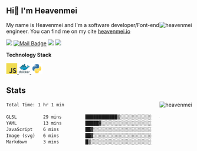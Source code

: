 ## Hi👋 I'm Heavenmei
<img align="right" src="https://github-readme-stats.vercel.app/api?username=heavenmei&show_icons=true&theme=material-palenight&hide_border=false&include_all_commits=false&count_private=false" alt="heavenmei" />

My name is Heavenmei and I'm a software developer/Font-end engineer. You can find me on my cite [heavenmei.io](https://heavenmei.github.io/)

[![](https://visitor-badge.laobi.icu/badge?page_id=heavenmei.heavenmei)](https://visitor-badge.laobi.icu/badge?page_id=heavenmei.heavenmei)
[![Mail Badge](https://img.shields.io/badge/-gmail-c14438?style=flat&logo=Gmail&logoColor=white&link=mailto:heavenmei.huang@gmail.com)](mailto:heavenmei.huang@gmail.com)
[![](https://img.shields.io/github/stars/heavenmei?color=fefb7b&logo=Undertale)](https://github-readme-stats.vercel.app/api?username=heavenmei&hide_title=false&hide_border=true&show_icons=true&include_all_commits=true&line_height=20&bg_color=0,EC6C6C,FFD479,FFFC79,73FA79&theme=graywhite&locale=cn)
[![](https://img.shields.io/github/followers/heavenmei?color=27da6b&logo=Handshake)](https://github.com/heavenmei?tab=followers)

**Technology Stack**

<p>
  <a href="https://developer.mozilla.org/en-US/docs/Web/JavaScript" target="_blank" rel="noreferrer"> <img src="https://raw.githubusercontent.com/devicons/devicon/master/icons/javascript/javascript-original.svg" alt="javascript" width="30" height="30"/> </a>
  <a href="https://www.docker.com/" target="_blank" rel="noreferrer"> <img src="https://raw.githubusercontent.com/devicons/devicon/master/icons/docker/docker-original-wordmark.svg" alt="docker" width="30" height="30"/> </a>
  <a href="https://www.python.org" target="_blank" rel="noreferrer"> <img src="https://raw.githubusercontent.com/devicons/devicon/master/icons/python/python-original.svg" alt="python" width="30" height="30"/> </a>
</p>


## Stats
<img align="right" src="https://github-readme-stats.vercel.app/api/top-langs/?username=heavenmei&theme=material-palenight&hide_border=false&include_all_commits=false&count_private=false&layout=compact" alt="heavenmei" />

<!--START_SECTION:waka-->

```txt
Total Time: 1 hr 1 min

GLSL          29 mins         ████████████▒░░░░░░░░░░░░   49.00 %
YAML          13 mins         █████▓░░░░░░░░░░░░░░░░░░░   22.35 %
JavaScript    6 mins          ██▓░░░░░░░░░░░░░░░░░░░░░░   10.72 %
Image (svg)   6 mins          ██▓░░░░░░░░░░░░░░░░░░░░░░   10.56 %
Markdown      3 mins          █▒░░░░░░░░░░░░░░░░░░░░░░░   04.97 %
```

<!--END_SECTION:waka-->


<!--
**heavenmei/heavenmei** is a ✨ _special_ ✨ repository because its `README.md` (this file) appears on your GitHub profile.

Here are some ideas to get you started:

- 🔭 I’m currently working on ...
- 🌱 I’m currently learning ...
- 👯 I’m looking to collaborate on ...
- 🤔 I’m looking for help with ...
- 💬 Ask me about ...
- 📫 How to reach me: ...
- 😄 Pronouns: ...
- ⚡ Fun fact: ...
-->


